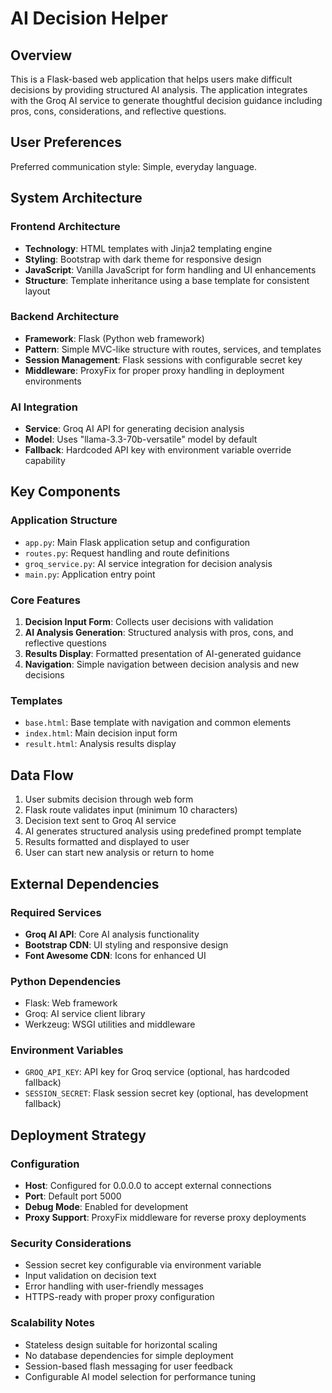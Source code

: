 # AI Decision Helper

## Overview

This is a Flask-based web application that helps users make difficult decisions by providing structured AI analysis. The application integrates with the Groq AI service to generate thoughtful decision guidance including pros, cons, considerations, and reflective questions.

## User Preferences

Preferred communication style: Simple, everyday language.

## System Architecture

### Frontend Architecture
- **Technology**: HTML templates with Jinja2 templating engine
- **Styling**: Bootstrap with dark theme for responsive design
- **JavaScript**: Vanilla JavaScript for form handling and UI enhancements
- **Structure**: Template inheritance using a base template for consistent layout

### Backend Architecture
- **Framework**: Flask (Python web framework)
- **Pattern**: Simple MVC-like structure with routes, services, and templates
- **Session Management**: Flask sessions with configurable secret key
- **Middleware**: ProxyFix for proper proxy handling in deployment environments

### AI Integration
- **Service**: Groq AI API for generating decision analysis
- **Model**: Uses "llama-3.3-70b-versatile" model by default
- **Fallback**: Hardcoded API key with environment variable override capability

## Key Components

### Application Structure
- `app.py`: Main Flask application setup and configuration
- `routes.py`: Request handling and route definitions
- `groq_service.py`: AI service integration for decision analysis
- `main.py`: Application entry point

### Core Features
1. **Decision Input Form**: Collects user decisions with validation
2. **AI Analysis Generation**: Structured analysis with pros, cons, and reflective questions
3. **Results Display**: Formatted presentation of AI-generated guidance
4. **Navigation**: Simple navigation between decision analysis and new decisions

### Templates
- `base.html`: Base template with navigation and common elements
- `index.html`: Main decision input form
- `result.html`: Analysis results display

## Data Flow

1. User submits decision through web form
2. Flask route validates input (minimum 10 characters)
3. Decision text sent to Groq AI service
4. AI generates structured analysis using predefined prompt template
5. Results formatted and displayed to user
6. User can start new analysis or return to home

## External Dependencies

### Required Services
- **Groq AI API**: Core AI analysis functionality
- **Bootstrap CDN**: UI styling and responsive design
- **Font Awesome CDN**: Icons for enhanced UI

### Python Dependencies
- Flask: Web framework
- Groq: AI service client library
- Werkzeug: WSGI utilities and middleware

### Environment Variables
- `GROQ_API_KEY`: API key for Groq service (optional, has hardcoded fallback)
- `SESSION_SECRET`: Flask session secret key (optional, has development fallback)

## Deployment Strategy

### Configuration
- **Host**: Configured for 0.0.0.0 to accept external connections
- **Port**: Default port 5000
- **Debug Mode**: Enabled for development
- **Proxy Support**: ProxyFix middleware for reverse proxy deployments

### Security Considerations
- Session secret key configurable via environment variable
- Input validation on decision text
- Error handling with user-friendly messages
- HTTPS-ready with proper proxy configuration

### Scalability Notes
- Stateless design suitable for horizontal scaling
- No database dependencies for simple deployment
- Session-based flash messaging for user feedback
- Configurable AI model selection for performance tuning